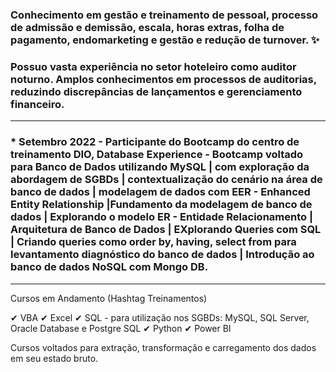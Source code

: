 ### Conhecimento em gestão e treinamento de pessoal, processo de admissão e demissão, escala, horas extras, folha de pagamento, endomarketing e gestão e redução de turnover. ✨
### Possuo vasta experiência no setor hoteleiro como auditor noturno. Amplos conhecimentos em processos de auditorias, reduzindo discrepâncias de lançamentos e gerenciamento financeiro. 

_________________________________________________________________________________________________________
### * Setembro 2022 - Participante do Bootcamp do centro de treinamento DIO, Database Experience - Bootcamp voltado para Banco de Dados utilizando MySQL | com exploração da abordagem de SGBDs | contextualização do cenário na área de banco de dados | modelagem de dados com EER - Enhanced Entity Relationship |Fundamento da modelagem de banco de dados | Explorando o modelo ER - Entidade Relacionamento | Arquitetura de Banco de Dados | EXplorando Queries com SQL | Criando queries como order by, having, select from para levantamento diagnóstico do banco de dados | Introdução ao banco de dados NoSQL com Mongo DB. 

___________________________________________________________________________________________________________

Cursos em Andamento (Hashtag Treinamentos) 

✔ VBA
✔ Excel
✔ SQL - para utilização nos SGBDs: MySQL, SQL Server, Oracle Database e Postgre SQL
✔ Python
✔ Power BI


Cursos voltados para extração, transformação e carregamento dos dados em seu estado bruto. 
